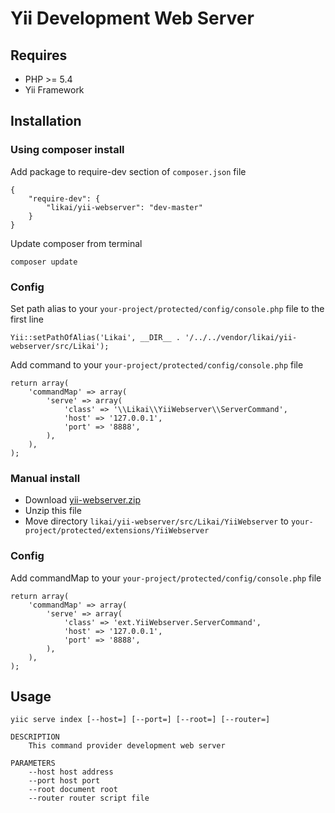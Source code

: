 # Yii Development Web Server

## Requires

* PHP >= 5.4
* Yii Framework

## Installation

### Using composer install

Add package to require-dev section of `composer.json` file

```
{
	"require-dev": {
		"likai/yii-webserver": "dev-master"
	}
}
```

Update composer from terminal

```
composer update
```

### Config
Set path alias to your `your-project/protected/config/console.php` file to the first line

```
Yii::setPathOfAlias('Likai', __DIR__ . '/../../vendor/likai/yii-webserver/src/Likai');
```

Add command to your `your-project/protected/config/console.php` file

```
return array(
    'commandMap' => array(
        'serve' => array(
            'class' => '\\Likai\\YiiWebserver\\ServerCommand',
            'host' => '127.0.0.1',
            'port' => '8888',
        ),
    ),
);
```

### Manual install

* Download [yii-webserver.zip](https://github.com/tlikai/yii-webserver/archive/master.zip)
* Unzip this file
* Move directory `likai/yii-webserver/src/Likai/YiiWebserver` to `your-project/protected/extensions/YiiWebserver`

### Config

Add commandMap to your `your-project/protected/config/console.php` file

```
return array(
    'commandMap' => array(
        'serve' => array(
            'class' => 'ext.YiiWebserver.ServerCommand',
            'host' => '127.0.0.1',
            'port' => '8888',
        ),
    ),
);
```

## Usage

    yiic serve index [--host=] [--port=] [--root=] [--router=]

    DESCRIPTION
        This command provider development web server

    PARAMETERS
        --host host address
        --port host port
        --root document root
        --router router script file
